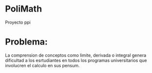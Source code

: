 # PoliMath
Proyecto ppi 

# Problema:

La comprension de conceptos como limite, derivada o integral genera dificultad a los esrtudiantes en todos los programas universitarios que involucren el calculo en sus pensum.